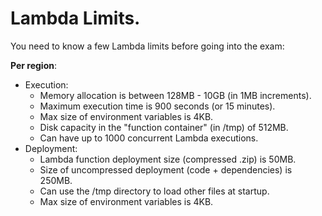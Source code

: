 # **Lambda Limits.**

You need to know a few Lambda limits before going into the exam:

**Per region**:

* Execution:
    * Memory allocation is between 128MB - 10GB (in 1MB increments).
    * Maximum execution time is 900 seconds (or 15 minutes).
    * Max size of environment variables is 4KB.
    * Disk capacity in the "function container" (in /tmp) of 512MB.
    * Can have up to 1000 concurrent Lambda executions.
* Deployment:
    * Lambda function deployment size (compressed .zip) is 50MB.
    * Size of uncompressed deployment (code + dependencies) is 250MB.
    * Can use the /tmp directory to load other files at startup.
    * Max size of environment variables is 4KB.